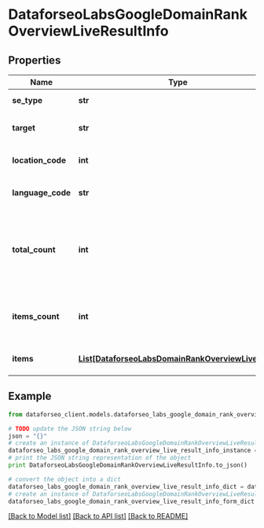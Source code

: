 # DataforseoLabsGoogleDomainRankOverviewLiveResultInfo


## Properties

Name | Type | Description | Notes
------------ | ------------- | ------------- | -------------
**se_type** | **str** | search engine type | [optional] 
**target** | **str** | target domain in a POST array | [optional] 
**location_code** | **int** | location code in a POST array | [optional] 
**language_code** | **str** | language code in a POST array | [optional] 
**total_count** | **int** | total amount of results in our database relevant to your request | [optional] 
**items_count** | **int** | the number of results returned in the items array | [optional] 
**items** | [**List[DataforseoLabsDomainRankOverviewLiveItem]**](DataforseoLabsDomainRankOverviewLiveItem.md) | contains ranking and traffic data | [optional] 

## Example

```python
from dataforseo_client.models.dataforseo_labs_google_domain_rank_overview_live_result_info import DataforseoLabsGoogleDomainRankOverviewLiveResultInfo

# TODO update the JSON string below
json = "{}"
# create an instance of DataforseoLabsGoogleDomainRankOverviewLiveResultInfo from a JSON string
dataforseo_labs_google_domain_rank_overview_live_result_info_instance = DataforseoLabsGoogleDomainRankOverviewLiveResultInfo.from_json(json)
# print the JSON string representation of the object
print DataforseoLabsGoogleDomainRankOverviewLiveResultInfo.to_json()

# convert the object into a dict
dataforseo_labs_google_domain_rank_overview_live_result_info_dict = dataforseo_labs_google_domain_rank_overview_live_result_info_instance.to_dict()
# create an instance of DataforseoLabsGoogleDomainRankOverviewLiveResultInfo from a dict
dataforseo_labs_google_domain_rank_overview_live_result_info_form_dict = dataforseo_labs_google_domain_rank_overview_live_result_info.from_dict(dataforseo_labs_google_domain_rank_overview_live_result_info_dict)
```
[[Back to Model list]](../README.md#documentation-for-models) [[Back to API list]](../README.md#documentation-for-api-endpoints) [[Back to README]](../README.md)


